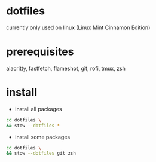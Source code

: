 # dotfiles
currently only used on linux (Linux Mint Cinnamon Edition)

# prerequisites
alacritty, fastfetch, flameshot, git, rofi, tmux, zsh

# install
- install all packages
```bash
cd dotfiles \
&& stow --dotfiles *
```
- install some packages
```bash
cd dotfiles \
&& stow --dotfiles git zsh
```
